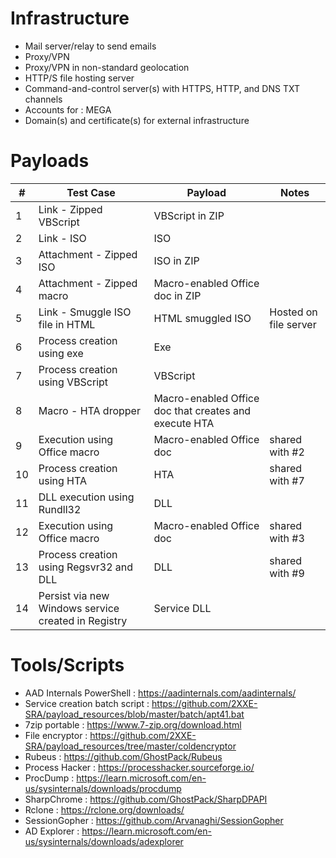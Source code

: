 # Infrastructure

- Mail server/relay to send emails
- Proxy/VPN 
- Proxy/VPN in non-standard geolocation
- HTTP/S file hosting server  
- Command-and-control server(s) with HTTPS, HTTP, and DNS TXT channels
- Accounts for : MEGA
- Domain(s) and certificate(s) for external infrastructure

# Payloads

|#|Test Case|Payload|Notes|
|---|---|---|---|
|1|Link - Zipped VBScript|VBScript in ZIP||
|2|Link - ISO|ISO||
|3|Attachment - Zipped ISO|ISO in ZIP||
|4|Attachment - Zipped macro|Macro-enabled Office doc in ZIP||
|5|Link - Smuggle ISO file in HTML|HTML smuggled ISO|Hosted on file server|
|6|Process creation using exe|Exe||
|7|Process creation using VBScript|VBScript||
|8|Macro - HTA dropper|Macro-enabled Office doc that creates and execute HTA||
|9|Execution using Office macro|Macro-enabled Office doc|shared with #2|
|10|Process creation using HTA|HTA|shared with #7|
|11|DLL execution using Rundll32|DLL||
|12|Execution using Office macro|Macro-enabled Office doc|shared with #3|
|13|Process creation using Regsvr32 and DLL|DLL|shared with #9|
|14|Persist via new Windows service created in Registry|Service DLL||

# Tools/Scripts

- AAD Internals PowerShell : https://aadinternals.com/aadinternals/
- Service creation batch script : https://github.com/2XXE-SRA/payload_resources/blob/master/batch/apt41.bat
- 7zip portable : https://www.7-zip.org/download.html
- File encryptor : https://github.com/2XXE-SRA/payload_resources/tree/master/coldencryptor
- Rubeus : https://github.com/GhostPack/Rubeus
- Process Hacker : https://processhacker.sourceforge.io/
- ProcDump : https://learn.microsoft.com/en-us/sysinternals/downloads/procdump
- SharpChrome : https://github.com/GhostPack/SharpDPAPI
- Rclone : https://rclone.org/downloads/
- SessionGopher : https://github.com/Arvanaghi/SessionGopher
- AD Explorer : https://learn.microsoft.com/en-us/sysinternals/downloads/adexplorer
